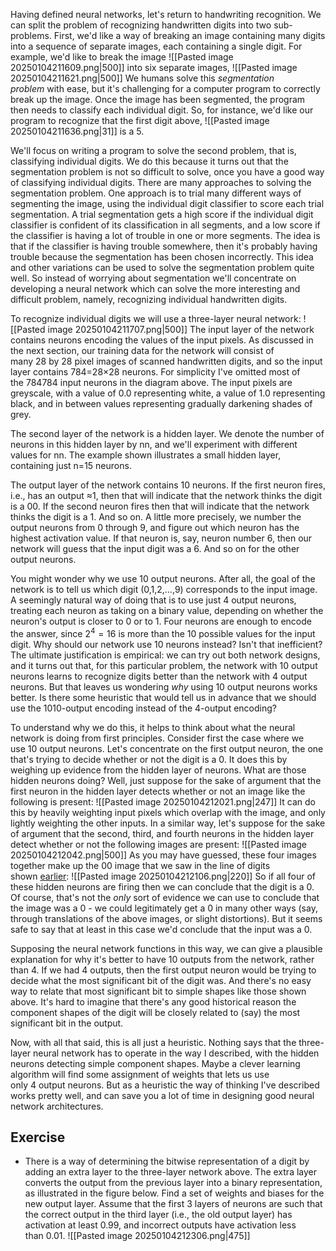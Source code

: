 Having defined neural networks, let's return to handwriting recognition. We can split the problem of recognizing handwritten digits into two sub-problems. First, we'd like a way of breaking an image containing many digits into a sequence of separate images, each containing a single digit. For example, we'd like to break the image
![[Pasted image 20250104211609.png|500]]
into six separate images,
![[Pasted image 20250104211621.png|500]]
We humans solve this _segmentation problem_ with ease, but it's challenging for a computer program to correctly break up the image. Once the image has been segmented, the program then needs to classify each individual digit. So, for instance, we'd like our program to recognize that the first digit above,
![[Pasted image 20250104211636.png|31]]
is a 5.

We'll focus on writing a program to solve the second problem, that is, classifying individual digits. We do this because it turns out that the segmentation problem is not so difficult to solve, once you have a good way of classifying individual digits. There are many approaches to solving the segmentation problem. One approach is to trial many different ways of segmenting the image, using the individual digit classifier to score each trial segmentation. A trial segmentation gets a high score if the individual digit classifier is confident of its classification in all segments, and a low score if the classifier is having a lot of trouble in one or more segments. The idea is that if the classifier is having trouble somewhere, then it's probably having trouble because the segmentation has been chosen incorrectly. This idea and other variations can be used to solve the segmentation problem quite well. So instead of worrying about segmentation we'll concentrate on developing a neural network which can solve the more interesting and difficult problem, namely, recognizing individual handwritten digits.

To recognize individual digits we will use a three-layer neural network:
![[Pasted image 20250104211707.png|500]]
The input layer of the network contains neurons encoding the values of the input pixels. As discussed in the next section, our training data for the network will consist of many 28 by 28 pixel images of scanned handwritten digits, and so the input layer contains 784=28×28 neurons. For simplicity I've omitted most of the 784784 input neurons in the diagram above. The input pixels are greyscale, with a value of 0.0 representing white, a value of 1.0 representing black, and in between values representing gradually darkening shades of grey.

The second layer of the network is a hidden layer. We denote the number of neurons in this hidden layer by nn, and we'll experiment with different values for nn. The example shown illustrates a small hidden layer, containing just n=15 neurons.

The output layer of the network contains 10 neurons. If the first neuron fires, i.e., has an output ≈1, then that will indicate that the network thinks the digit is a 00. If the second neuron fires then that will indicate that the network thinks the digit is a 1. And so on. A little more precisely, we number the output neurons from 0 through 9, and figure out which neuron has the highest activation value. If that neuron is, say, neuron number 6, then our network will guess that the input digit was a 6. And so on for the other output neurons.

You might wonder why we use 10 output neurons. After all, the goal of the network is to tell us which digit (0,1,2,…,9) corresponds to the input image. A seemingly natural way of doing that is to use just 4 output neurons, treating each neuron as taking on a binary value, depending on whether the neuron's output is closer to 0 or to 1. Four neurons are enough to encode the answer, since $2^4=16$ is more than the 10 possible values for the input digit. Why should our network use 10 neurons instead? Isn't that inefficient? The ultimate justification is empirical: we can try out both network designs, and it turns out that, for this particular problem, the network with 10 output neurons learns to recognize digits better than the network with 4 output neurons. But that leaves us wondering _why_ using 10 output neurons works better. Is there some heuristic that would tell us in advance that we should use the 1010-output encoding instead of the 4-output encoding?

To understand why we do this, it helps to think about what the neural network is doing from first principles. Consider first the case where we use 10 output neurons. Let's concentrate on the first output neuron, the one that's trying to decide whether or not the digit is a 0. It does this by weighing up evidence from the hidden layer of neurons. What are those hidden neurons doing? Well, just suppose for the sake of argument that the first neuron in the hidden layer detects whether or not an image like the following is present:
![[Pasted image 20250104212021.png|247]]
It can do this by heavily weighting input pixels which overlap with the image, and only lightly weighting the other inputs. In a similar way, let's suppose for the sake of argument that the second, third, and fourth neurons in the hidden layer detect whether or not the following images are present:
![[Pasted image 20250104212042.png|500]]
As you may have guessed, these four images together make up the 00 image that we saw in the line of digits shown [earlier](http://neuralnetworksanddeeplearning.com/chap1.html#complete_zero):
![[Pasted image 20250104212106.png|220]]
So if all four of these hidden neurons are firing then we can conclude that the digit is a 0. Of course, that's not the _only_ sort of evidence we can use to conclude that the image was a 0 - we could legitimately get a 0 in many other ways (say, through translations of the above images, or slight distortions). But it seems safe to say that at least in this case we'd conclude that the input was a 0.

Supposing the neural network functions in this way, we can give a plausible explanation for why it's better to have 10 outputs from the network, rather than 4. If we had 4 outputs, then the first output neuron would be trying to decide what the most significant bit of the digit was. And there's no easy way to relate that most significant bit to simple shapes like those shown above. It's hard to imagine that there's any good historical reason the component shapes of the digit will be closely related to (say) the most significant bit in the output.

Now, with all that said, this is all just a heuristic. Nothing says that the three-layer neural network has to operate in the way I described, with the hidden neurons detecting simple component shapes. Maybe a clever learning algorithm will find some assignment of weights that lets us use only 4 output neurons. But as a heuristic the way of thinking I've described works pretty well, and can save you a lot of time in designing good neural network architectures.

## Exercise
- There is a way of determining the bitwise representation of a digit by adding an extra layer to the three-layer network above. The extra layer converts the output from the previous layer into a binary representation, as illustrated in the figure below. Find a set of weights and biases for the new output layer. Assume that the first 3 layers of neurons are such that the correct output in the third layer (i.e., the old output layer) has activation at least 0.99, and incorrect outputs have activation less than 0.01.
![[Pasted image 20250104212306.png|475]]
